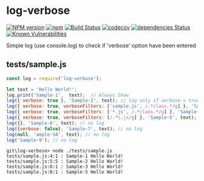 # log-verbose

[![NPM version](https://img.shields.io/npm/v/log-verbose.svg)](https://www.npmjs.com/package/log-verbose)
[![npm](https://img.shields.io/npm/dt/log-verbose.svg)](https://github.com/flaviolsousa/log-verbose)
[![Build Status](https://travis-ci.org/flaviolsousa/log-verbose.svg?branch=master)](https://travis-ci.org/flaviolsousa/log-verbose)
[![codecov](https://codecov.io/gh/flaviolsousa/log-verbose/branch/master/graph/badge.svg)](https://codecov.io/gh/flaviolsousa/log-verbose)
[![dependencies Status](https://david-dm.org/flaviolsousa/log-verbose/status.svg)](https://david-dm.org/flaviolsousa/log-verbose)
[![Known Vulnerabilities](https://snyk.io/test/github/flaviolsousa/log-verbose/badge.svg)](https://snyk.io/test/github/flaviolsousa/log-verbose)

Simple log (use console.log) to check if 'verbose' option have been entered

## tests/sample.js
```js
const log = require('log-verbose');

let text = 'Hello World!';
log.print('Sample-1',  text);  // Always Show
log({ verbose: true }, 'Sample-2', text); // log only if verbose = true
log({ verbose: true, verboseFilters: ['sample.js', /.*class.*/g] }, 'Sample-3', text); // filter by sample.js ou class strings
log({ verbose: true, verboseFilters: ['*.js', /.*class.*/g] }, 'Sample-4', text); // filter string string DON'T support masking character 
log({ verbose: true, verboseFilters: [/.*\.js/g] }, 'Sample-5', text); // sample with regex (search all js files to log)
log({}, 'Sample-6', text); // no log
log({verbose: false}, 'Sample-7', text); // no log
log(null, 'ample-S8', text); // no log
log('Sample-9'); // no log
```

```
git\log-verbose> node ./tests/sample.js
tests/sample.js:4:1 : Sample-1 Hello World!
tests/sample.js:5:5 : Sample-2 Hello World!
tests/sample.js:6:1 : Sample-3 Hello World!
tests/sample.js:8:1 : Sample-5 Hello World!
```